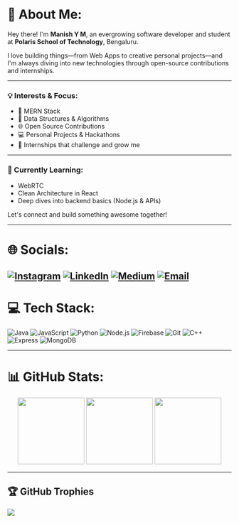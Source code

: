 # 💫 About Me:
Hey there! I'm **Manish Y M**, an evergrowing software developer and student at **Polaris School of Technology**, Bengaluru.

I love building things—from Web Apps to creative personal projects—and I'm always diving into new technologies through open-source contributions and internships.

---

### 💡 Interests & Focus:
- 🌆 MERN Stack
- 🧠 Data Structures & Algorithms
- 🌐 Open Source Contributions
- 💻 Personal Projects & Hackathons
- 🚀 Internships that challenge and grow me

---

### 🌱 Currently Learning:
- WebRTC
- Clean Architecture in React
- Deep dives into backend basics (Node.js & APIs)

Let's connect and build something awesome together!

---
# 🌐 Socials:
[![Instagram](https://img.shields.io/badge/Instagram-%23E4405F.svg?logo=Instagram&logoColor=white)](https://www.instagram.com/manishym_setty/?hl=en) 
[![LinkedIn](https://img.shields.io/badge/LinkedIn-%230077B5.svg?logo=linkedin&logoColor=white)](https://www.linkedin.com/in/manish-y-m-233496326/) 
[![Medium](https://img.shields.io/badge/Medium-12100E?logo=medium&logoColor=white)](https://medium.com/@manishym946) 
[![Email](https://img.shields.io/badge/Email-D14836?logo=gmail&logoColor=white)](mailto:manishym946@gmail.com)
---

# 💻 Tech Stack:
![Java](https://img.shields.io/badge/Java-%23ED8B00.svg?style=for-the-badge&logo=openjdk&logoColor=white) 
![JavaScript](https://img.shields.io/badge/JavaScript-%23323330.svg?style=for-the-badge&logo=javascript&logoColor=%23F7DF1E) 
![Python](https://img.shields.io/badge/Python-3670A0?style=for-the-badge&logo=python&logoColor=white) 
![Node.js](https://img.shields.io/badge/Node.js-339933?style=for-the-badge&logo=nodedotjs&logoColor=white) 
![Firebase](https://img.shields.io/badge/Firebase-FFCA28?style=for-the-badge&logo=firebase&logoColor=black) 
![Git](https://img.shields.io/badge/Git-F05032?style=for-the-badge&logo=git&logoColor=white)
![C++](https://img.shields.io/badge/C++-00599C.svg?style=for-the-badge&logo=c%2B%2B&logoColor=white)
![Express](https://img.shields.io/badge/Express.js-000000.svg?style=for-the-badge&logo=express&logoColor=white)
![MongoDB](https://img.shields.io/badge/MongoDB-47A248.svg?style=for-the-badge&logo=mongodb&logoColor=white)

---
# 📊 GitHub Stats:
<div align="center">

  <img src="https://github-readme-stats.vercel.app/api?username=Manishym956&theme=dark&hide_border=false&include_all_commits=false&count_private=false" height="150"/>
  <img src="https://nirzak-streak-stats.vercel.app/?user=Manishym956&theme=dark&hide_border=false" height="150"/>
  <img src="https://github-readme-stats.vercel.app/api/top-langs/?username=Manishym956&theme=dark&hide_border=false&layout=compact" height="150"/>

</div>

---

## 🏆 GitHub Trophies
![](https://github-profile-trophy.vercel.app/?username=Manishym956&theme=radical&no-frame=false&no-bg=false&margin-w=4)
